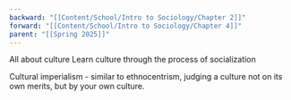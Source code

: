 ```yaml
---
backward: "[[Content/School/Intro to Sociology/Chapter 2]]"
forward: "[[Content/School/Intro to Sociology/Chapter 4]]"
parent: "[[Spring 2025]]"
---
```


All about culture 
Learn culture through the process of socialization

Cultural imperialism - similar to ethnocentrism, judging a culture not on its own merits, but by your own culture. 


